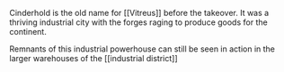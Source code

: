 Cinderhold is the old name for [[Vitreus]] before the takeover. It was a thriving industrial city with the forges raging to produce goods for the continent. 

Remnants of this industrial powerhouse can still be seen in action in the larger warehouses of the [[industrial district]]

